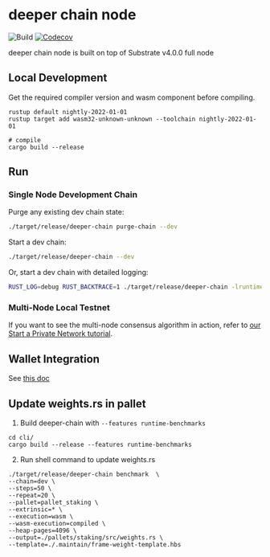 # deeper chain node

![Build](https://github.com/deeper-chain/deeper-chain/actions/workflows/build.yml/badge.svg)
[![Codecov](https://codecov.io/gh/deeper-chain/deeper-chain/branch/master/graph/badge.svg)](https://codecov.io/gh/deeper-chain/deeper-chain)

deeper chain node is built on top of Substrate v4.0.0 full node

## Local Development

Get the required compiler version and wasm component before compiling.

```
rustup default nightly-2022-01-01
rustup target add wasm32-unknown-unknown --toolchain nightly-2022-01-01

# compile
cargo build --release
```

## Run

### Single Node Development Chain

Purge any existing dev chain state:

```bash
./target/release/deeper-chain purge-chain --dev
```

Start a dev chain:

```bash
./target/release/deeper-chain --dev
```

Or, start a dev chain with detailed logging:

```bash
RUST_LOG=debug RUST_BACKTRACE=1 ./target/release/deeper-chain -lruntime=debug --dev
```

### Multi-Node Local Testnet

If you want to see the multi-node consensus algorithm in action, refer to
[our Start a Private Network tutorial](https://substrate.dev/docs/en/tutorials/start-a-private-network/).

## Wallet Integration

See [this doc](wallet-integration.md)

## Update weights.rs in pallet
1. Build deeper-chain with `--features runtime-benchmarks`
```
cd cli/
cargo build --release --features runtime-benchmarks
```
2. Run shell command to update weights.rs
```
./target/release/deeper-chain benchmark  \
--chain=dev \
--steps=50 \
--repeat=20 \
--pallet=pallet_staking \
--extrinsic=* \
--execution=wasm \
--wasm-execution=compiled \
--heap-pages=4096 \
--output=./pallets/staking/src/weights.rs \
--template=./.maintain/frame-weight-template.hbs 
```
